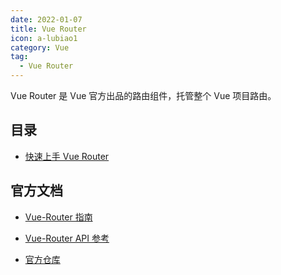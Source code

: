 ```yaml
---
date: 2022-01-07
title: Vue Router
icon: a-lubiao1
category: Vue
tag:
  - Vue Router
---
```


Vue Router 是 Vue 官方出品的路由组件，托管整个 Vue 项目路由。

<!-- more -->

## 目录

- [快速上手 Vue Router](get-started.md)

## 官方文档

- [Vue-Router 指南](https://router.vuejs.org/zh/guide/)

- [Vue-Router API 参考](https://router.vuejs.org/zh/api/)

- [官方仓库](https://github.com/vuejs/vue-router)
